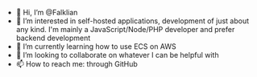 - 👋 Hi, I’m @Falklian
- 👀 I’m interested in self-hosted applications, development of just about any kind. I'm mainly a JavaScript/Node/PHP developer and prefer backend development
- 🌱 I’m currently learning how to use ECS on AWS
- 💞️ I’m looking to collaborate on whatever I can be helpful with
- 📫 How to reach me: through GitHub

<!---
Falklian/Falklian is a ✨ special ✨ repository because its `README.md` (this file) appears on your GitHub profile.
You can click the Preview link to take a look at your changes.
--->
